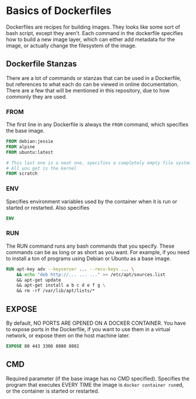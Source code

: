 # Basics of Dockerfiles

Dockerfiles are recipes for building images. They looks like some sort of bash
script, except they aren't. Each command in the dockerfile specifies how to
build a new image layer, which can either add metadata for the image, or
actually change the filesystem of the image.

## Dockerfile Stanzas

There are a lot of commands or stanzas that can be used in a Dockerfile, but
references to what each do can be viewed in online documentation. There are a
few that will be mentioned in this repository, due to how commonly they are
used.

### FROM

The first line in any Dockerfile is always the `FROM` command, which specifies
the base image.

```Dockerfile
FROM debian:jessie
FROM alpine
FROM ubuntu:latest

# This last one is a neat one, specifies a completely empty file system.
# All you get is the kernel
FROM scratch
```

### ENV

Specifies environment variables used by the container when it is run or started
or restarted. Also specifies

```Dockerfile
ENV 
```

### RUN

The RUN command runs any bash commands that you specify. These commands can be
as long or as short as you want. For example, if you need to install a ton of
programs using Debian or Ubuntu as a base image.

```Dockerfile
RUN apt-key adv --keyserver ... --recv-keys ... \
    && echo "deb http://... ... ..." >> /etc/apt/sources.list
    && apt-get update
    && apt-get install a b c d e f g \
    && rm -rf /var/lib/apt/lists/*
```

## EXPOSE

By default, NO PORTS ARE OPENED ON A DOCKER CONTAINER. You have to expose ports
in the Dockerfile, if you want to use them in a virtual network, or expose them
on the host machine later.

```Dockerfile
EXPOSE 80 443 3306 8080 8081
```

## CMD

Required parameter (if the base image has no CMD specified). Specifies the
program that executes EVERY TIME the image is `docker container run`ed, or the
container is started or restarted.
